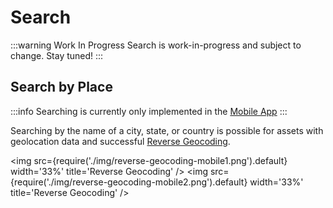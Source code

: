 # Search

:::warning Work In Progress
Search is work-in-progress and subject to change. Stay tuned!
:::

## Search by Place

:::info
Searching is currently only implemented in the [Mobile App](/docs/features/mobile-app.mdx)
:::

Searching by the name of a city, state, or country is possible for assets with geolocation data and successful [Reverse Geocoding](/docs/features/reverse-geocoding.md).

<img src={require('./img/reverse-geocoding-mobile1.png').default} width='33%' title='Reverse Geocoding' />
<img src={require('./img/reverse-geocoding-mobile2.png').default} width='33%' title='Reverse Geocoding' />
